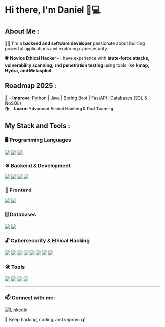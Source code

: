 # Hi there, I'm Daniel 👋💻  

## About Me :

👨‍💻 I'm a **backend and software developer** passionate about building powerful applications and exploring cybersecurity.  

🛡️ **Novice Ethical Hacker** – I have experience with **brute-force attacks, vulnerability scanning, and penetration testing** using tools like **Nmap, Hydra, and Metasploit**.  

## Roadmap 2025 :

📌 - **Improve:** Python | Java | Spring Boot | FastAPI | Databases (SQL & NoSQL)  
📚 - **Learn:** Advanced Ethical Hacking & Red Teaming  

## My Stack and Tools :

### 🖥️ Programming Languages
<img src="https://img.shields.io/badge/Python-3776AB?style=for-the-badge&logo=python&logoColor=white" /> <img src="https://img.shields.io/badge/Java-007396?style=for-the-badge&logo=java&logoColor=white" /> <img src="https://img.shields.io/badge/JavaScript-F7DF1E?style=for-the-badge&logo=javascript&logoColor=black" />

### ⚙️ Backend & Development
<img src="https://img.shields.io/badge/FastAPI-009688?style=for-the-badge&logo=fastapi&logoColor=white" /> <img src="https://img.shields.io/badge/Spring%20Boot-6DB33F?style=for-the-badge&logo=spring-boot&logoColor=white" />
<img src="https://img.shields.io/badge/Node.js-339933?style=for-the-badge&logo=node.js&logoColor=white" /> <img src="https://img.shields.io/badge/Electron-47848F?style=for-the-badge&logo=electron&logoColor=white" />

### 🎨 Frontend
<img src="https://img.shields.io/badge/HTML5-E34F26?style=for-the-badge&logo=html5&logoColor=white" /> <img src="https://img.shields.io/badge/CSS3-1572B6?style=for-the-badge&logo=css3&logoColor=white" />

### 🗄️ Databases
<img src="https://img.shields.io/badge/MySQL-4479A1?style=for-the-badge&logo=mysql&logoColor=white" /> <img src="https://img.shields.io/badge/MongoDB-47A248?style=for-the-badge&logo=mongodb&logoColor=white" />

### 🔓 Cybersecurity & Ethical Hacking
<img src="https://img.shields.io/badge/Kali%20Linux-557C94?style=for-the-badge&logo=kali-linux&logoColor=white" /> <img src="https://img.shields.io/badge/Parrot%20OS-00A896?style=for-the-badge&logo=parrotos&logoColor=white" />
<img src="https://img.shields.io/badge/Nmap-004A7C?style=for-the-badge&logo=nmap&logoColor=white" /> <img src="https://img.shields.io/badge/Hydra-FF0000?style=for-the-badge&logo=hydra&logoColor=white" />
<img src="https://img.shields.io/badge/Metasploit-4D4D4D?style=for-the-badge&logo=metasploit&logoColor=white" /> <img src="https://img.shields.io/badge/Burp%20Suite-FE5000?style=for-the-badge&logo=burp-suite&logoColor=white" />
<img src="https://img.shields.io/badge/Aircrack--ng-0078D4?style=for-the-badge&logo=aircrack-ng&logoColor=white" /> <img src="https://img.shields.io/badge/Wireshark-1679A7?style=for-the-badge&logo=wireshark&logoColor=white" />

### 🛠 Tools
<img src="https://img.shields.io/badge/Git-F05032?style=for-the-badge&logo=git&logoColor=white" /> <img src="https://img.shields.io/badge/GitHub-181717?style=for-the-badge&logo=github&logoColor=white" /> 
<img src="https://img.shields.io/badge/Linux-FCC624?style=for-the-badge&logo=linux&logoColor=black" /> <img src="https://img.shields.io/badge/VS%20Code-007ACC?style=for-the-badge&logo=visual-studio-code&logoColor=white" />

---

### 📫 Connect with me:
[![LinkedIn](https://img.shields.io/badge/LinkedIn-0077B5?style=for-the-badge&logo=linkedin&logoColor=white)](https://www.linkedin.com/in/your-profile/)

🚀 Keep hacking, coding, and improving!
